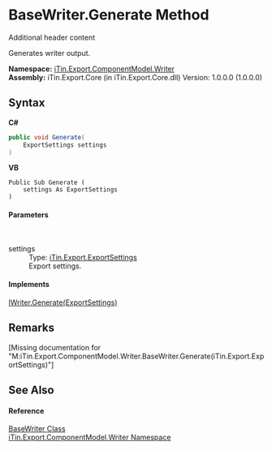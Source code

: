 # BaseWriter.Generate Method 
Additional header content 

Generates writer output.

**Namespace:**&nbsp;<a href="N_iTin_Export_ComponentModel_Writer">iTin.Export.ComponentModel.Writer</a><br />**Assembly:**&nbsp;iTin.Export.Core (in iTin.Export.Core.dll) Version: 1.0.0.0 (1.0.0.0)

## Syntax

**C#**<br />
``` C#
public void Generate(
	ExportSettings settings
)
```

**VB**<br />
``` VB
Public Sub Generate ( 
	settings As ExportSettings
)
```


#### Parameters
&nbsp;<dl><dt>settings</dt><dd>Type: <a href="T_iTin_Export_ExportSettings">iTin.Export.ExportSettings</a><br />Export settings.</dd></dl>

#### Implements
<a href="M_iTin_Export_ComponentModel_Writer_IWriter_Generate">IWriter.Generate(ExportSettings)</a><br />

## Remarks
\[Missing <remarks> documentation for "M:iTin.Export.ComponentModel.Writer.BaseWriter.Generate(iTin.Export.ExportSettings)"\]

## See Also


#### Reference
<a href="T_iTin_Export_ComponentModel_Writer_BaseWriter">BaseWriter Class</a><br /><a href="N_iTin_Export_ComponentModel_Writer">iTin.Export.ComponentModel.Writer Namespace</a><br />